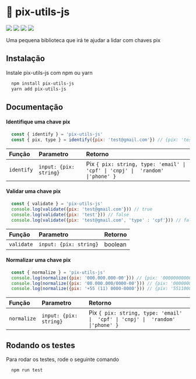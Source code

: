 
# 💸 pix-utils-js

![](https://img.shields.io/npm/dw/pix-utils-js)
![](https://img.shields.io/npm/v/pix-utils-js)
![](https://img.shields.io/github/contributors/paulohenriquesn/pix-utils-js)
![](https://img.shields.io/npm/l/pix-utils-js)

Uma pequena biblioteca que irá te ajudar a lidar com chaves pix




## Instalação

Instale pix-utils-js com npm ou yarn

```bash
  npm install pix-utils-js
  yarn add pix-utils-js
```
    
## Documentação

#### Identifique uma chave pix

```js
  const { identify } = 'pix-utils-js'
  const { pix, type } = identify({pix: 'test@gmail.com'}) // {pix: 'test@gmail.com', type: 'email'}
```

| Função   | Parametro       | Retorno                           |
| :---------- | :--------- | :---------------------------------- |
| `identify` | `input: {pix: string}` | Pix `{ pix: string, type: 'email' \|  'cpf' \| 'cnpj' \|  'random' \|'phone' }` |

#### Validar uma chave pix

```js
  const { validate } = 'pix-utils-js'
  console.log(validate({pix: 'test@gmail.com'})) // true
  console.log(validate({pix: 'test'})) // false
  console.log(validate({pix: 'test@gmail.com', 'type' : 'cpf'})) // false
  ```

| Função   | Parametro       | Retorno                           |
| :---------- | :--------- | :---------------------------------- |
| `validate` | `input: {pix: string}` | boolean |

#### Normalizar uma chave pix

```js
  const { normalize } = 'pix-utils-js'
  console.log(normalize({pix: '000.000.000-00'})) // {pix: '00000000000', type: 'cpf'}
  console.log(normalize({pix: '00.000.000/0000-00'})) // {pix: '00000000000000', type: 'cnpj'}
  console.log(normalize({pix: '+55 (11) 0000-0000'})) // {pix: '551100000000', type: 'phone'}
  ```

| Função   | Parametro       | Retorno                           |
| :---------- | :--------- | :---------------------------------- |
| `normalize` | `input: {pix: string}` | Pix `{ pix: string, type: 'email' \|  'cpf' \| 'cnpj' \|  'random' \|'phone' }` |



## Rodando os testes

Para rodar os testes, rode o seguinte comando

```bash
  npm run test
```


